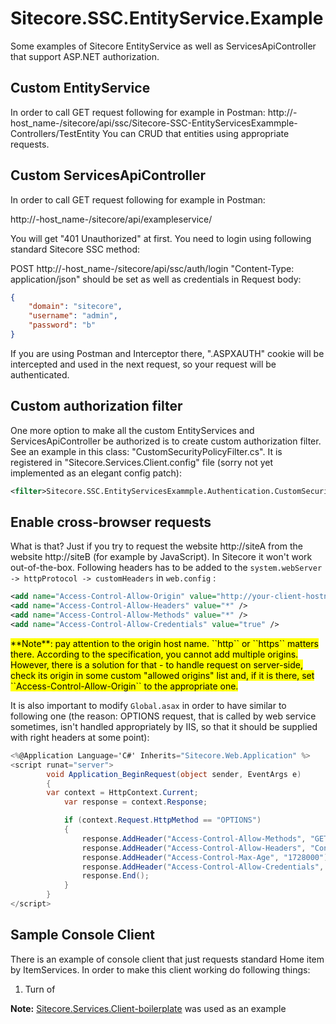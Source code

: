 # Sitecore.SSC.EntityService.Example

Some examples of Sitecore EntityService as well as ServicesApiController that support ASP.NET authorization.

## Custom EntityService

In order to call GET request following for example in Postman:
http://-host_name-/sitecore/api/ssc/Sitecore-SSC-EntityServicesExammple-Controllers/TestEntity
You can CRUD that entities using appropriate requests.

## Custom ServicesApiController

In order to call GET request following for example in Postman:

http://-host_name-/sitecore/api/exampleservice/

You will get "401 Unauthorized" at first. You need to login using following standard Sitecore SSC method:

POST http://-host_name-/sitecore/api/ssc/auth/login
"Content-Type: application/json" should be set as well as credentials in Request body:

```json
{
    "domain": "sitecore",
    "username": "admin",
    "password": "b"
}
```

If you are using Postman and Interceptor there, ".ASPXAUTH" cookie will be intercepted and used in the next request, so your request will be authenticated.

## Custom authorization filter

One more option to make all the custom EntityServices and ServicesApiController be authorized is to create custom authorization filter.
See an example in this class: "CustomSecurityPolicyFilter.cs". It is registered in "Sitecore.Services.Client.config" file (sorry not yet implemented as an elegant config patch):

```xml
<filter>Sitecore.SSC.EntityServicesExammple.Authentication.CustomSecurityPolicyFilter, Sitecore.SSC.EntityServicesExammple</filter>
``` 

## Enable cross-browser requests

What is that? Just if you try to request the website http://siteA from the website http://siteB (for example by JavaScript).
In Sitecore it won't work out-of-the-box. Following headers has to be added to the ``system.webServer -> httpProtocol -> customHeaders`` in ``web.config`` :

```xml
<add name="Access-Control-Allow-Origin" value="http://your-client-hostname" />
<add name="Access-Control-Allow-Headers" value="*" />
<add name="Access-Control-Allow-Methods" value="*" />
<add name="Access-Control-Allow-Credentials" value="true" />
```

<mark>
**Note**: pay attention to the origin host name. ``http`` or ``https`` matters there. According to the specification, you cannot add multiple origins. However, there is a solution for that - to handle request on server-side, check its origin in some custom "allowed origins" list and, if it is there, set ``Access-Control-Allow-Origin`` to the appropriate one.
</mark>

It is also important to modify ``Global.asax`` in order to have similar to following one (the reason: OPTIONS request, that is called by web service sometimes, isn't handled appropriately by IIS, so that it should be supplied with right headers at some point):

```csharp
<%@Application Language='C#' Inherits="Sitecore.Web.Application" %>
<script runat="server">
        void Application_BeginRequest(object sender, EventArgs e)
        {
        var context = HttpContext.Current;
            var response = context.Response;

            if (context.Request.HttpMethod == "OPTIONS")
            {
                response.AddHeader("Access-Control-Allow-Methods", "GET, POST");
                response.AddHeader("Access-Control-Allow-Headers", "Content-Type, Accept");
                response.AddHeader("Access-Control-Max-Age", "1728000");
                response.AddHeader("Access-Control-Allow-Credentials", "true");
                response.End();
            }
        }
</script>
```

## Sample Console Client

There is an example of console client that just requests standard Home item by ItemServices.
In order to make this client working do following things:
1. Turn of 


**Note:** [Sitecore.Services.Client-boilerplate](https://github.com/Sitecore/Sitecore.Services.Client-boilerplate) was used as an example


